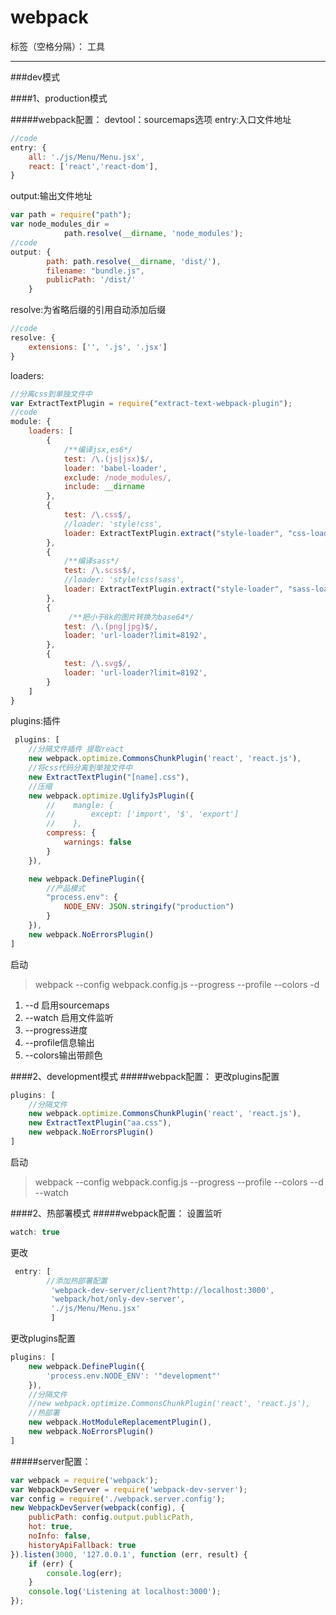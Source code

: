 # webpack

标签（空格分隔）： 工具

---
###dev模式

####1、production模式

#####webpack配置：
devtool：sourcemaps选项
entry:入口文件地址
```js
//code
entry: {
    all: './js/Menu/Menu.jsx',
    react: ['react','react-dom'],
}
```
output:输出文件地址
```js
var path = require("path");
var node_modules_dir = 
            path.resolve(__dirname, 'node_modules');
//code
output: {
        path: path.resolve(__dirname, 'dist/'),
        filename: "bundle.js",
        publicPath: '/dist/'
    }
```

resolve:为省略后缀的引用自动添加后缀
```js
//code
resolve: {
    extensions: ['', '.js', '.jsx']
}
```
loaders:

```js
//分离css到单独文件中
var ExtractTextPlugin = require("extract-text-webpack-plugin");
//code
module: {
    loaders: [
        {
            /**编译jsx,es6*/
            test: /\.(js|jsx)$/,
            loader: 'babel-loader',
            exclude: /node_modules/,
            include: __dirname
        },
        {
            test: /\.css$/,
            //loader: 'style!css',
            loader: ExtractTextPlugin.extract("style-loader", "css-loader")
        },
        {
            /**编译sass*/
            test: /\.scss$/,
            //loader: 'style!css!sass',
            loader: ExtractTextPlugin.extract("style-loader", "sass-loader", "css-loader")
        },
        {
             /**把小于8k的图片转换为base64*/
            test: /\.(png|jpg)$/,
            loader: 'url-loader?limit=8192',
        },
        {
            test: /\.svg$/,
            loader: 'url-loader?limit=8192',
        }
    ]
}
```

plugins:插件
```js
 plugins: [
    //分隔文件插件 提取react
    new webpack.optimize.CommonsChunkPlugin('react', 'react.js'),
    //将css代码分离到单独文件中
    new ExtractTextPlugin("[name].css"),
    //压缩
    new webpack.optimize.UglifyJsPlugin({
        //    mangle: {
        //        except: ['import', '$', 'export']
        //    },
        compress: {
            warnings: false
        }
    }),

    new webpack.DefinePlugin({
        //产品模式
        "process.env": {
            NODE_ENV: JSON.stringify("production")
        }
    }),
    new webpack.NoErrorsPlugin()
]

```
启动
> webpack --config webpack.config.js --progress --profile --colors -d

 1. --d 启用sourcemaps
 2. --watch 启用文件监听
 3. --progress进度
 4. --profile信息输出
 5. --colors输出带颜色

####2、development模式
#####webpack配置：
更改plugins配置
```js
plugins: [
    //分隔文件
    new webpack.optimize.CommonsChunkPlugin('react', 'react.js'),
    new ExtractTextPlugin("aa.css"),
    new webpack.NoErrorsPlugin()
]
```
启动
> webpack --config webpack.config.js --progress --profile --colors --d --watch


####2、热部署模式
#####webpack配置：
设置监听
```js
watch: true
```
更改
```js
 entry: [
        //添加热部署配置
         'webpack-dev-server/client?http://localhost:3000',
         'webpack/hot/only-dev-server',
         './js/Menu/Menu.jsx'
         ]
```
更改plugins配置
```js
plugins: [
    new webpack.DefinePlugin({
        'process.env.NODE_ENV': '"development"'
    }),
    //分隔文件
    //new webpack.optimize.CommonsChunkPlugin('react', 'react.js'),
    //热部署
    new webpack.HotModuleReplacementPlugin(),
    new webpack.NoErrorsPlugin()
]
```
#####server配置：
```js
var webpack = require('webpack');
var WebpackDevServer = require('webpack-dev-server');
var config = require('./webpack.server.config');
new WebpackDevServer(webpack(config), {
    publicPath: config.output.publicPath,
    hot: true,
    noInfo: false,
    historyApiFallback: true
}).listen(3000, '127.0.0.1', function (err, result) {
    if (err) {
        console.log(err);
    }
    console.log('Listening at localhost:3000');
});
```




 
